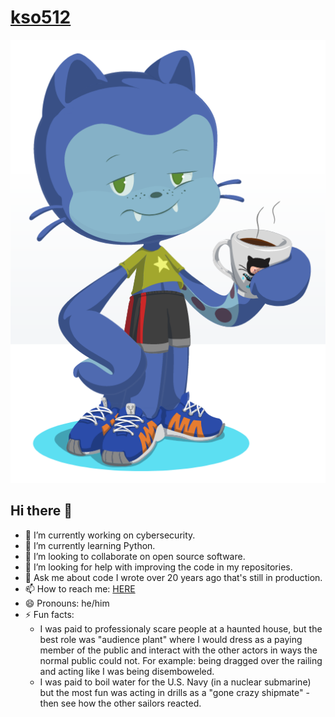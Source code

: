 # [kso512](https://github.com/kso512/kso512)

![myoctocat](https://github.com/kso512/kso512/blob/main/kso512.myoctocat.png)

## Hi there 👋

- 🔭 I’m currently working on cybersecurity.
- 🌱 I’m currently learning Python.
- 👯 I’m looking to collaborate on open source software.
- 🤔 I’m looking for help with improving the code in my repositories.
- 💬 Ask me about code I wrote over 20 years ago that's still in production.
- 📫 How to reach me: [HERE](https://github.com/kso512/kso512/issues)
- 😄 Pronouns: he/him
- ⚡ Fun facts:
  - I was paid to professionaly scare people at a haunted house, but the best role was "audience plant" where I would dress as a paying member of the public and interact with the other actors in ways the normal public could not.  For example: being dragged over the railing and acting like I was being disemboweled.
  - I was paid to boil water for the U.S. Navy (in a nuclear submarine) but the most fun was acting in drills as a "gone crazy shipmate" - then see how the other sailors reacted.
